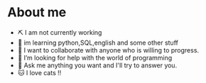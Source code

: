 # About me



- ⛏ I am not currently working
- 🌱 im learning python,SQL,english and some other stuff
- 👯 I want to collaborate with anyone who is willing to progress.
- 🤔 I’m looking for help with the world of programming
- 💬 Ask me anything you want and I'll try to answer you.
- 🐱 I love cats !!

